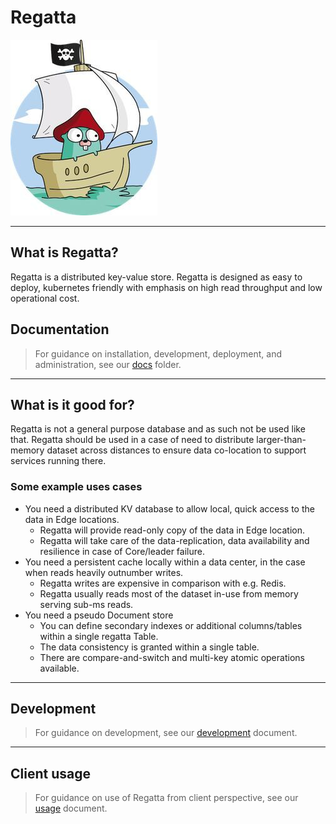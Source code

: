# Regatta

![logo](logo.jpg)

---

## What is Regatta?

Regatta is a distributed key-value store. Regatta is designed as easy to deploy, kubernetes friendly with emphasis on
high read throughput and low operational cost.

## Documentation

> For guidance on installation, development, deployment, and administration, see our [docs](docs/index.md) folder.

---

## What is it good for?

Regatta is not a general purpose database and as such not be used like that. Regatta should be used in a case of need to
distribute larger-than-memory dataset across distances to ensure data co-location to support services running there.

### Some example uses cases

* You need a distributed KV database to allow local, quick access to the data in Edge locations.
    * Regatta will provide read-only copy of the data in Edge location.
    * Regatta will take care of the data-replication, data availability and resilience in case of Core/leader
      failure.
* You need a persistent cache locally within a data center, in the case when reads heavily outnumber writes.
    * Regatta writes are expensive in comparison with e.g. Redis.
    * Regatta usually reads most of the dataset in-use from memory serving sub-ms reads.
* You need a pseudo Document store
    * You can define secondary indexes or additional columns/tables within a single regatta Table.
    * The data consistency is granted within a single table.
    * There are compare-and-switch and multi-key atomic operations available.

---

## Development

> For guidance on development, see our [development](docs/development.md) document.

---

## Client usage

> For guidance on use of Regatta from client perspective, see our [usage](docs/usage.md) document.
